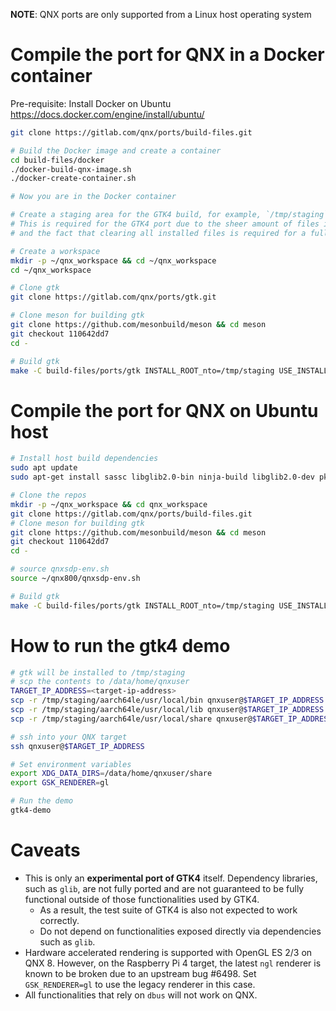 **NOTE**: QNX ports are only supported from a Linux host operating system

# Compile the port for QNX in a Docker container

Pre-requisite: Install Docker on Ubuntu https://docs.docker.com/engine/install/ubuntu/
```bash
git clone https://gitlab.com/qnx/ports/build-files.git

# Build the Docker image and create a container
cd build-files/docker
./docker-build-qnx-image.sh
./docker-create-container.sh

# Now you are in the Docker container

# Create a staging area for the GTK4 build, for example, `/tmp/staging`
# This is required for the GTK4 port due to the sheer amount of files it installs,
# and the fact that clearing all installed files is required for a fully clean build of GTK4.

# Create a workspace
mkdir -p ~/qnx_workspace && cd ~/qnx_workspace
cd ~/qnx_workspace

# Clone gtk
git clone https://gitlab.com/qnx/ports/gtk.git

# Clone meson for building gtk
git clone https://github.com/mesonbuild/meson && cd meson
git checkout 110642dd7
cd -

# Build gtk
make -C build-files/ports/gtk INSTALL_ROOT_nto=/tmp/staging USE_INSTALL_ROOT=true QNX_PROJECT_ROOT="$(pwd)/gtk" JLEVEL=$(nproc) install
```

# Compile the port for QNX on Ubuntu host
```bash
# Install host build dependencies
sudo apt update
sudo apt-get install sassc libglib2.0-bin ninja-build libglib2.0-dev pkg-config

# Clone the repos
mkdir -p ~/qnx_workspace && cd qnx_workspace
git clone https://gitlab.com/qnx/ports/build-files.git
# Clone meson for building gtk
git clone https://github.com/mesonbuild/meson && cd meson
git checkout 110642dd7
cd -

# source qnxsdp-env.sh
source ~/qnx800/qnxsdp-env.sh

# Build gtk
make -C build-files/ports/gtk INSTALL_ROOT_nto=/tmp/staging USE_INSTALL_ROOT=true QNX_PROJECT_ROOT="$(pwd)/gtk" JLEVEL=$(nproc) install
```

# How to run the gtk4 demo

```bash
# gtk will be installed to /tmp/staging
# scp the contents to /data/home/qnxuser
TARGET_IP_ADDRESS=<target-ip-address>
scp -r /tmp/staging/aarch64le/usr/local/bin qnxuser@$TARGET_IP_ADDRESS:/data/home/qnxuser
scp -r /tmp/staging/aarch64le/usr/local/lib qnxuser@$TARGET_IP_ADDRESS:/data/home/qnxuser
scp -r /tmp/staging/aarch64le/usr/local/share qnxuser@$TARGET_IP_ADDRESS:/data/home/qnxuser

# ssh into your QNX target
ssh qnxuser@$TARGET_IP_ADDRESS

# Set environment variables
export XDG_DATA_DIRS=/data/home/qnxuser/share
export GSK_RENDERER=gl

# Run the demo
gtk4-demo
```

# Caveats
- This is only an **experimental port of GTK4** itself. Dependency libraries, such as `glib`, are not fully ported and are not guaranteed to be fully functional outside of those functionalities used by GTK4.
  - As a result, the test suite of GTK4 is also not expected to work correctly.
  - Do not depend on functionalities exposed directly via dependencies such as `glib`.
- Hardware accelerated rendering is supported with OpenGL ES 2/3 on QNX 8. However, on the Raspberry Pi 4 target, the latest `ngl` renderer is known to be broken due to an upstream bug #6498. Set `GSK_RENDERER=gl` to use the legacy renderer in this case.
- All functionalities that rely on `dbus` will not work on QNX.

